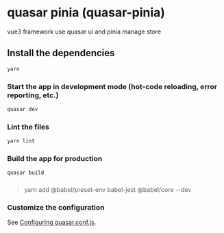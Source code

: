 # quasar pinia (quasar-pinia)

vue3 framework use quasar ui and pinia manage store

## Install the dependencies
```bash
yarn
```

### Start the app in development mode (hot-code reloading, error reporting, etc.)
```bash
quasar dev
```

### Lint the files
```bash
yarn lint
```

### Build the app for production
```bash
quasar build
```

###

> yarn add @babel/preset-env babel-jest @babel/core --dev

### Customize the configuration
See [Configuring quasar.conf.js](https://quasar.dev/quasar-cli/quasar-conf-js).
